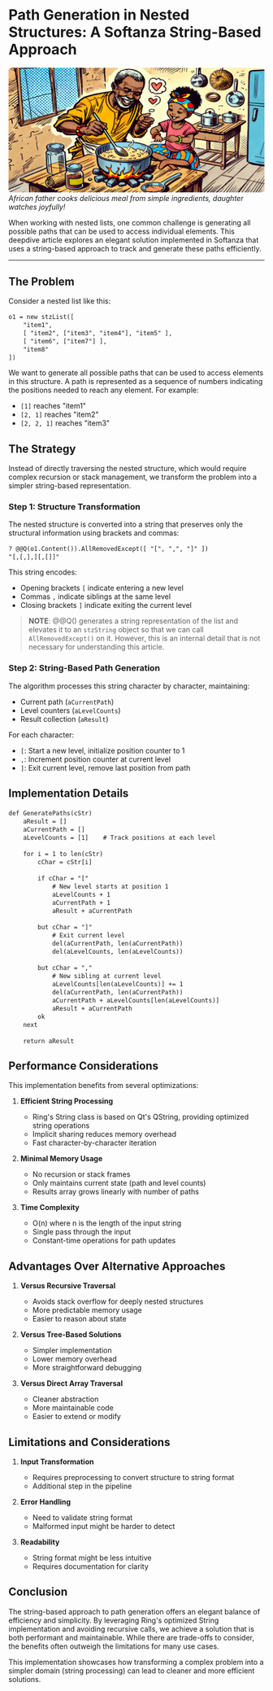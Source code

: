 # Path Generation in Nested Structures: A Softanza String-Based Approach
![African father cooks delicious meal from simple ingredients, daughter watches joyfully!](../images/stz-string-based-path-generation-in-nested-lists.png)  
*African father cooks delicious meal from simple ingredients, daughter watches joyfully!*

When working with nested lists, one common challenge is generating all possible paths that can be used to access individual elements. This deepdive article explores an elegant solution implemented in Softanza that uses a string-based approach to track and generate these paths efficiently.

---

## The Problem

Consider a nested list like this:

```ring
o1 = new stzList([
    "item1",
    [ "item2", ["item3", "item4"], "item5" ],
    [ "item6", ["item7"] ],
    "item8"
])
```

We want to generate all possible paths that can be used to access elements in this structure. A path is represented as a sequence of numbers indicating the positions needed to reach any element. For example:
- `[1]` reaches "item1"
- `[2, 1]` reaches "item2"
- `[2, 2, 1]` reaches "item3"

## The Strategy

Instead of directly traversing the nested structure, which would require complex recursion or stack management, we transform the problem into a simpler string-based representation.

### Step 1: Structure Transformation

The nested structure is converted into a string that preserves only the structural information using brackets and commas:

```
? @@Q(o1.Content()).AllRemovedExcept([ "[", ",", "]" ])
"[,[,],][,[]]"
```

This string encodes:
- Opening brackets `[` indicate entering a new level
- Commas `,` indicate siblings at the same level
- Closing brackets `]` indicate exiting the current level

> **NOTE**: @@Q() generates a string representation of the list and elevates it to an `stzString` object so that we can call `AllRemovedExcept()` on it. However, this is an internal detail that is not necessary for understanding this article.

### Step 2: String-Based Path Generation

The algorithm processes this string character by character, maintaining:
- Current path (`aCurrentPath`)
- Level counters (`aLevelCounts`)
- Result collection (`aResult`)

For each character:
- `[`: Start a new level, initialize position counter to 1
- `,`: Increment position counter at current level
- `]`: Exit current level, remove last position from path

## Implementation Details

```ring
def GeneratePaths(cStr)
    aResult = []
    aCurrentPath = []
    aLevelCounts = [1]    # Track positions at each level
    
    for i = 1 to len(cStr)
        cChar = cStr[i]
        
        if cChar = "["
            # New level starts at position 1
            aLevelCounts + 1
            aCurrentPath + 1
            aResult + aCurrentPath
            
        but cChar = "]"
            # Exit current level
            del(aCurrentPath, len(aCurrentPath))
            del(aLevelCounts, len(aLevelCounts))
            
        but cChar = ","
            # New sibling at current level
            aLevelCounts[len(aLevelCounts)] += 1
            del(aCurrentPath, len(aCurrentPath))
            aCurrentPath + aLevelCounts[len(aLevelCounts)]
            aResult + aCurrentPath
        ok
    next
    
    return aResult
```

## Performance Considerations

This implementation benefits from several optimizations:

1. **Efficient String Processing**
   - Ring's String class is based on Qt's QString, providing optimized string operations
   - Implicit sharing reduces memory overhead
   - Fast character-by-character iteration

2. **Minimal Memory Usage**
   - No recursion or stack frames
   - Only maintains current state (path and level counts)
   - Results array grows linearly with number of paths

3. **Time Complexity**
   - O(n) where n is the length of the input string
   - Single pass through the input
   - Constant-time operations for path updates

## Advantages Over Alternative Approaches

1. **Versus Recursive Traversal**
   - Avoids stack overflow for deeply nested structures
   - More predictable memory usage
   - Easier to reason about state

2. **Versus Tree-Based Solutions**
   - Simpler implementation
   - Lower memory overhead
   - More straightforward debugging

3. **Versus Direct Array Traversal**
   - Cleaner abstraction
   - More maintainable code
   - Easier to extend or modify

## Limitations and Considerations

1. **Input Transformation**
   - Requires preprocessing to convert structure to string format
   - Additional step in the pipeline

2. **Error Handling**
   - Need to validate string format
   - Malformed input might be harder to detect

3. **Readability**
   - String format might be less intuitive
   - Requires documentation for clarity

## Conclusion

The string-based approach to path generation offers an elegant balance of efficiency and simplicity. By leveraging Ring's optimized String implementation and avoiding recursive calls, we achieve a solution that is both performant and maintainable. While there are trade-offs to consider, the benefits often outweigh the limitations for many use cases.

This implementation showcases how transforming a complex problem into a simpler domain (string processing) can lead to cleaner and more efficient solutions.